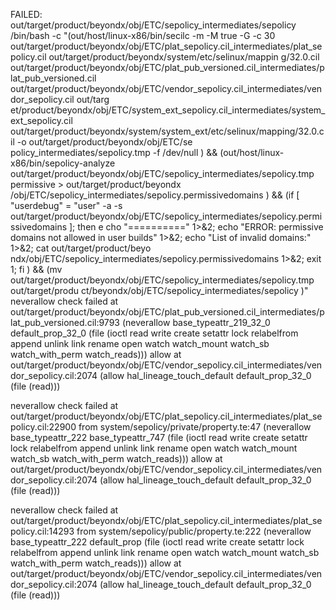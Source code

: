 FAILED: out/target/product/beyondx/obj/ETC/sepolicy_intermediates/sepolicy
/bin/bash -c "(out/host/linux-x86/bin/secilc -m -M true -G -c 30  out/target/product/beyondx/obj/ETC/plat_sepolicy.cil_intermediates/plat_sepolicy.cil out/target/product/beyondx/system/etc/selinux/mappin
g/32.0.cil out/target/product/beyondx/obj/ETC/plat_pub_versioned.cil_intermediates/plat_pub_versioned.cil out/target/product/beyondx/obj/ETC/vendor_sepolicy.cil_intermediates/vendor_sepolicy.cil out/targ
et/product/beyondx/obj/ETC/system_ext_sepolicy.cil_intermediates/system_ext_sepolicy.cil out/target/product/beyondx/system/system_ext/etc/selinux/mapping/32.0.cil -o out/target/product/beyondx/obj/ETC/se
policy_intermediates/sepolicy.tmp -f /dev/null ) && (out/host/linux-x86/bin/sepolicy-analyze out/target/product/beyondx/obj/ETC/sepolicy_intermediates/sepolicy.tmp permissive > out/target/product/beyondx
/obj/ETC/sepolicy_intermediates/sepolicy.permissivedomains ) && (if [ \"userdebug\" = \"user\" -a -s out/target/product/beyondx/obj/ETC/sepolicy_intermediates/sepolicy.permissivedomains ]; then 		e
cho \"==========\" 1>&2; 		echo \"ERROR: permissive domains not allowed in user builds\" 1>&2; 		echo \"List of invalid domains:\" 1>&2; 		cat out/target/product/beyo
ndx/obj/ETC/sepolicy_intermediates/sepolicy.permissivedomains 1>&2; 		exit 1; 		fi ) && (mv out/target/product/beyondx/obj/ETC/sepolicy_intermediates/sepolicy.tmp out/target/produ
ct/beyondx/obj/ETC/sepolicy_intermediates/sepolicy )"
neverallow check failed at out/target/product/beyondx/obj/ETC/plat_pub_versioned.cil_intermediates/plat_pub_versioned.cil:9793
  (neverallow base_typeattr_219_32_0 default_prop_32_0 (file (ioctl read write create setattr lock relabelfrom append unlink link rename open watch watch_mount watch_sb watch_with_perm watch_reads)))
    <root>
    allow at out/target/product/beyondx/obj/ETC/vendor_sepolicy.cil_intermediates/vendor_sepolicy.cil:2074
      (allow hal_lineage_touch_default default_prop_32_0 (file (read)))

neverallow check failed at out/target/product/beyondx/obj/ETC/plat_sepolicy.cil_intermediates/plat_sepolicy.cil:22900 from system/sepolicy/private/property.te:47
  (neverallow base_typeattr_222 base_typeattr_747 (file (ioctl read write create setattr lock relabelfrom append unlink link rename open watch watch_mount watch_sb watch_with_perm watch_reads)))
    <root>
    allow at out/target/product/beyondx/obj/ETC/vendor_sepolicy.cil_intermediates/vendor_sepolicy.cil:2074
      (allow hal_lineage_touch_default default_prop_32_0 (file (read)))

neverallow check failed at out/target/product/beyondx/obj/ETC/plat_sepolicy.cil_intermediates/plat_sepolicy.cil:14293 from system/sepolicy/public/property.te:222
  (neverallow base_typeattr_222 default_prop (file (ioctl read write create setattr lock relabelfrom append unlink link rename open watch watch_mount watch_sb watch_with_perm watch_reads)))
    <root>
    allow at out/target/product/beyondx/obj/ETC/vendor_sepolicy.cil_intermediates/vendor_sepolicy.cil:2074
      (allow hal_lineage_touch_default default_prop_32_0 (file (read)))
